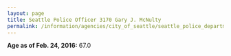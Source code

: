 ```yaml
---
layout: page
title: Seattle Police Officer 3170 Gary J. McNulty
permalink: /information/agencies/city_of_seattle/seattle_police_department/copbook/3170/
---
```


**Age as of Feb. 24, 2016:** 67.0
